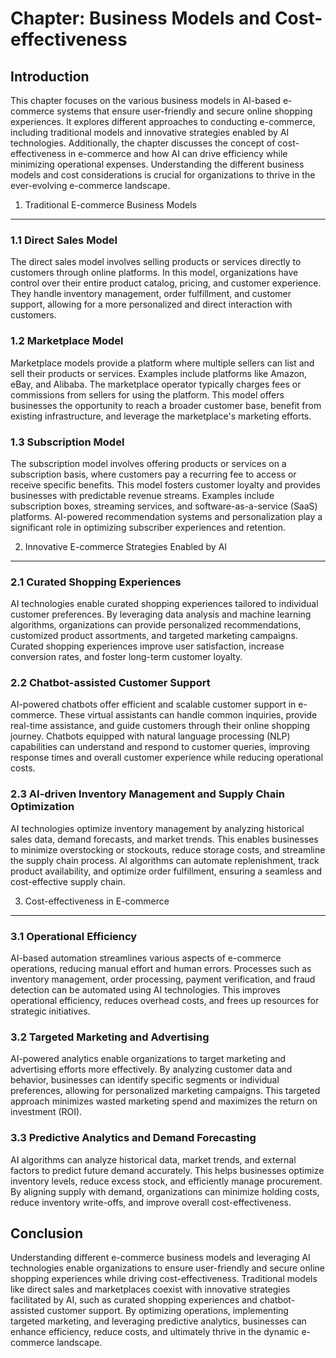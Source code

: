 Chapter: Business Models and Cost-effectiveness
===============================================

Introduction
------------

This chapter focuses on the various business models in AI-based e-commerce systems that ensure user-friendly and secure online shopping experiences. It explores different approaches to conducting e-commerce, including traditional models and innovative strategies enabled by AI technologies. Additionally, the chapter discusses the concept of cost-effectiveness in e-commerce and how AI can drive efficiency while minimizing operational expenses. Understanding the different business models and cost considerations is crucial for organizations to thrive in the ever-evolving e-commerce landscape.

1. Traditional E-commerce Business Models
-----------------------------------------

### 1.1 Direct Sales Model

The direct sales model involves selling products or services directly to customers through online platforms. In this model, organizations have control over their entire product catalog, pricing, and customer experience. They handle inventory management, order fulfillment, and customer support, allowing for a more personalized and direct interaction with customers.

### 1.2 Marketplace Model

Marketplace models provide a platform where multiple sellers can list and sell their products or services. Examples include platforms like Amazon, eBay, and Alibaba. The marketplace operator typically charges fees or commissions from sellers for using the platform. This model offers businesses the opportunity to reach a broader customer base, benefit from existing infrastructure, and leverage the marketplace's marketing efforts.

### 1.3 Subscription Model

The subscription model involves offering products or services on a subscription basis, where customers pay a recurring fee to access or receive specific benefits. This model fosters customer loyalty and provides businesses with predictable revenue streams. Examples include subscription boxes, streaming services, and software-as-a-service (SaaS) platforms. AI-powered recommendation systems and personalization play a significant role in optimizing subscriber experiences and retention.

2. Innovative E-commerce Strategies Enabled by AI
-------------------------------------------------

### 2.1 Curated Shopping Experiences

AI technologies enable curated shopping experiences tailored to individual customer preferences. By leveraging data analysis and machine learning algorithms, organizations can provide personalized recommendations, customized product assortments, and targeted marketing campaigns. Curated shopping experiences improve user satisfaction, increase conversion rates, and foster long-term customer loyalty.

### 2.2 Chatbot-assisted Customer Support

AI-powered chatbots offer efficient and scalable customer support in e-commerce. These virtual assistants can handle common inquiries, provide real-time assistance, and guide customers through their online shopping journey. Chatbots equipped with natural language processing (NLP) capabilities can understand and respond to customer queries, improving response times and overall customer experience while reducing operational costs.

### 2.3 AI-driven Inventory Management and Supply Chain Optimization

AI technologies optimize inventory management by analyzing historical sales data, demand forecasts, and market trends. This enables businesses to minimize overstocking or stockouts, reduce storage costs, and streamline the supply chain process. AI algorithms can automate replenishment, track product availability, and optimize order fulfillment, ensuring a seamless and cost-effective supply chain.

3. Cost-effectiveness in E-commerce
-----------------------------------

### 3.1 Operational Efficiency

AI-based automation streamlines various aspects of e-commerce operations, reducing manual effort and human errors. Processes such as inventory management, order processing, payment verification, and fraud detection can be automated using AI technologies. This improves operational efficiency, reduces overhead costs, and frees up resources for strategic initiatives.

### 3.2 Targeted Marketing and Advertising

AI-powered analytics enable organizations to target marketing and advertising efforts more effectively. By analyzing customer data and behavior, businesses can identify specific segments or individual preferences, allowing for personalized marketing campaigns. This targeted approach minimizes wasted marketing spend and maximizes the return on investment (ROI).

### 3.3 Predictive Analytics and Demand Forecasting

AI algorithms can analyze historical data, market trends, and external factors to predict future demand accurately. This helps businesses optimize inventory levels, reduce excess stock, and efficiently manage procurement. By aligning supply with demand, organizations can minimize holding costs, reduce inventory write-offs, and improve overall cost-effectiveness.

Conclusion
----------

Understanding different e-commerce business models and leveraging AI technologies enable organizations to ensure user-friendly and secure online shopping experiences while driving cost-effectiveness. Traditional models like direct sales and marketplaces coexist with innovative strategies facilitated by AI, such as curated shopping experiences and chatbot-assisted customer support. By optimizing operations, implementing targeted marketing, and leveraging predictive analytics, businesses can enhance efficiency, reduce costs, and ultimately thrive in the dynamic e-commerce landscape.

